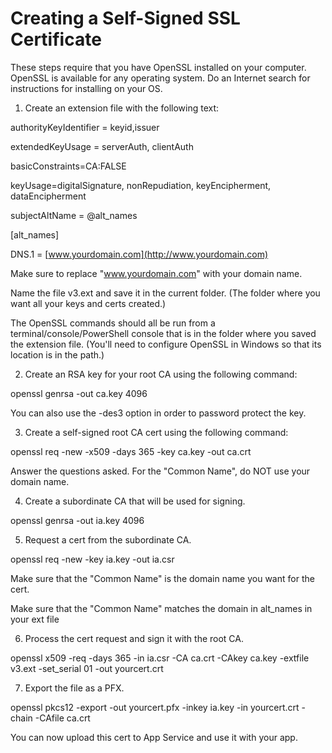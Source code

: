 # Creating a Self-Signed SSL Certificate

These steps require that you have OpenSSL installed on your computer. OpenSSL is available for any operating system. Do an Internet search for instructions for installing on your OS.

1. Create an extension file with the following text:

authorityKeyIdentifier = keyid,issuer

extendedKeyUsage = serverAuth, clientAuth

basicConstraints=CA:FALSE

keyUsage=digitalSignature, nonRepudiation, keyEncipherment, dataEncipherment

subjectAltName = @alt\_names

[alt\_names]

DNS.1 =  [www.yourdomain.com](http://www.yourdomain.com)

Make sure to replace &quot;www.yourdomain.com&quot; with your domain name.

Name the file v3.ext and save it in the current folder. (The folder where you want all your keys and certs created.)

The OpenSSL commands should all be run from a terminal/console/PowerShell console that is in the folder where you saved the extension file. (You&#39;ll need to configure OpenSSL in Windows so that its location is in the path.)

2. Create an RSA key for your root CA using the following command:

openssl genrsa -out ca.key 4096

You can also use the -des3 option in order to password protect the key.

3. Create a self-signed root CA cert using the following command:

openssl req -new -x509 -days 365 -key ca.key -out ca.crt

Answer the questions asked. For the &quot;Common Name&quot;, do NOT use your domain name.

4. Create a subordinate CA that will be used for signing.

openssl genrsa -out ia.key 4096

5. Request a cert from the subordinate CA.

openssl req -new -key ia.key -out ia.csr

Make sure that the &quot;Common Name&quot; is the domain name you want for the cert.

Make sure that the &quot;Common Name&quot; matches the domain in alt\_names in your ext file

6. Process the cert request and sign it with the root CA.

openssl x509 -req -days 365 -in ia.csr -CA ca.crt -CAkey ca.key -extfile v3.ext -set\_serial 01 -out yourcert.crt

7. Export the file as a PFX.

openssl pkcs12 -export -out yourcert.pfx -inkey ia.key -in yourcert.crt -chain -CAfile ca.crt

You can now upload this cert to App Service and use it with your app.